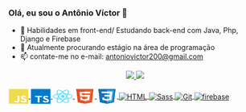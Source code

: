 
### Olá, eu sou o Antônio Víctor 👋
- 🌱 Habilidades em front-end/ Estudando back-end com Java, Php, Django e Firebase
- 👯 Atualmente procurando estágio na área de programação
- 📫 contate-me no e-mail: antoniovictor200@gmail.com


<div align="center">
  <a href="https://github.com/Antonio91378">
  <img height="180em" src="https://github-readme-stats.vercel.app/api?username=Antonio91378&show_icons=true&theme=dracula&include_all_commits=true&count_private=true"/>
  <img height="180em" src="https://github-readme-stats.vercel.app/api/top-langs/?username=Antonio91378&layout=compact&langs_count=7&theme=dracula"/>
</div>
  <div style="display: inline_block"><br>
  <img align="center" alt="Js" height="30" width="40" src="https://raw.githubusercontent.com/devicons/devicon/master/icons/javascript/javascript-plain.svg">
  <img align="center" alt="Ts" height="30" width="40" src="https://raw.githubusercontent.com/devicons/devicon/master/icons/typescript/typescript-plain.svg">
  <img align="center" alt="React" height="30" width="40" src="https://raw.githubusercontent.com/devicons/devicon/master/icons/react/react-original.svg">
  <img align="center" alt="HTML" height="30" width="40" src="https://raw.githubusercontent.com/devicons/devicon/master/icons/html5/html5-original.svg">
  <img align="center" alt="HTML"  height="30" width="40" src="https://raw.githubusercontent.com/devicons/devicon/master/icons/css3/css3-original.svg">
  <img align="center" alt="HTML"  height="50" width="60" src="https://cdn.jsdelivr.net/gh/devicons/devicon/icons/nextjs/nextjs-original-wordmark.svg" />
  <img align="center" alt="Sass"  height="40" width="50" src="https://cdn.jsdelivr.net/gh/devicons/devicon/icons/sass/sass-original.svg" />
  <img align="center" alt="Git"  height="40" width="50" src="https://cdn.jsdelivr.net/gh/devicons/devicon/icons/git/git-original-wordmark.svg" />
  <img align="center" alt="firebase"  height="40" width="50" src="https://cdn.jsdelivr.net/gh/devicons/devicon/icons/firebase/firebase-plain-wordmark.svg" />
                        
          
       
          

          
</div>
